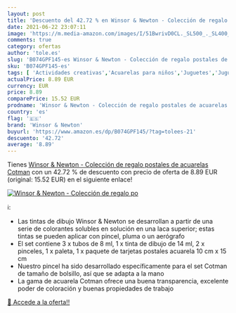 ```yaml
---
layout: post
title: 'Descuento del 42.72 % en Winsor & Newton - Colección de regalo po'
date: 2021-06-22 23:07:11
image: 'https://m.media-amazon.com/images/I/51BwrivD0CL._SL500_._SL400_.jpg'
comments: true
category: ofertas
author: 'tole.es'
slug: 'B074GPF145-es Winsor & Newton - Colección de regalo postales de...'
sku: 'B074GPF145-es'
tags: [ 'Actividades creativas','Acuarelas para niños','Juguetes','Juguetes y juegos','Material de escritura y dibujo para niños','Pinturas','acuarelas','winsor & newton', ]
actualPrice: 8.89 EUR
currency: EUR
price: 8.89
comparePrice: 15.52 EUR
prodname: 'Winsor & Newton - Colección de regalo postales de acuarelas Cotman'
country: 'es'
flag: '🇪🇸'
brand: 'Winsor & Newton'
buyurl: 'https://www.amazon.es/dp/B074GPF145/?tag=tolees-21'
descuento: '42.72'
average: '8.89'
---
```


Tienes [Winsor & Newton - Colección de regalo postales de acuarelas Cotman](https://www.amazon.es/dp/B074GPF145/?tag=tolees-21) con un 42.72 % de descuento con precio de oferta de 8.89 EUR (original: 15.52 EUR) en el siguiente enlace!

[![Winsor & Newton - Colección de regalo po](https://m.media-amazon.com/images/I/51BwrivD0CL._SL500_._SL400_.jpg)](https://www.amazon.es/dp/B074GPF145/?tag=tolees-21)

ℹ️:

- Las tintas de dibujo Winsor & Newton se desarrollan a partir de una serie de colorantes solubles en solución en una laca superior; estas tintas se pueden aplicar con pincel, pluma o un aerógrafo
- El set contiene 3 x tubos de 8 ml, 1 x tinta de dibujo de 14 ml, 2 x pinceles, 1 x paleta, 1 x paquete de tarjetas postales acuarela 10 cm x 15 cm
- Nuestro pincel ha sido desarrollado específicamente para el set Cotman de tamaño de bolsillo, así que se adapta a la mano
- La gama de acuarela Cotman ofrece una buena transparencia, excelente poder de coloración y buenas propiedades de trabajo

[🛒 Accede a la oferta!!](https://www.amazon.es/dp/B074GPF145/?tag=tolees-21)
